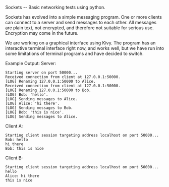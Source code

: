 
Sockets -- Basic networking tests using python.

Sockets has evolved into a simple messaging program. One or more clients can
connect to a server and send messages to each other. All messages are plain
text, not encrypted, and therefore not suitable for serious use. Encryption may
come in the future.

We are working on a graphical interface using Kivy. The program has an
interactive terminal interface right now, and works well, but we have run into
some limitations of terminal programs and have decided to switch.

Example Output:
Server:
```
Starting server on port 50000...
Received connection from client at 127.0.0.1:50000.
[LOG] Renaming 127.0.0.1:50000 to Alice.
Received connection from client at 127.0.0.1:50000.
[LOG] Renaming 127.0.0.1:50000 to Bob.
[LOG] Bob: 'hello'.
[LOG] Sending messages to Alice.
[LOG] Alice: 'hi there'.
[LOG] Sending messages to Bob.
[LOG] Bob: 'this is nice'.
[LOG] Sending messages to Alice.
```

Client A:
```
Starting client session targeting address localhost on port 50000...
Bob: hello
hi there
Bob: this is nice
```

Client B:
```
Starting client session targeting address localhost on port 50000...
hello
Alice: hi there
this is nice
```

